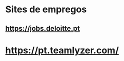 <!-- Prezado Equipa de Recrutamento,
Chamo-me MbalaSadraqui, tenho grande interesse em candidatar-me a uma oportunidade de estágio remoto na Agile Solutions, na área de desenvolvimento de software, motivado pela vossa reputação em soluções inovadoras em tecnologia.
Nos últimos três anos, adquiri experiência prática em tecnologias como Laravel, Angular, Odoo e Flutter, participando em projetos como desenvolvimento de uma aplicação mobile em Flutter e implementação de módulos personalizados no Odoo. Estas experiências, aliadas aos meus estudos académicos, permitiram-me desenvolver competências em programação orientada a objetos, criação de APIs e interfaces dinâmicas. Estou entusiasmado com a possibilidade de contribuir remotamente para a vossa equipa, trazendo dedicação e vontade de aprender num ambiente internacional.
Anexei o meu currículo para vossa análise e estou disponível para entrevistas, testes técnicos ou para fornecer mais informações. Agradeço desde já a vossa atenção e espero poder integrar a Agile Solutions.
Atenciosamente,

Mbala Sadraqui

[Seu E-mail ou Telefone, se necessário]

 [Seu Site de Emprego] -->
# Sites de empregos
## https://jobs.deloitte.pt

<!-- Site de empregos para portugal -->
# https://pt.teamlyzer.com/